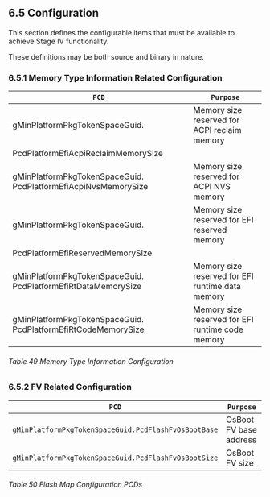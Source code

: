 <!--- @file
  6.5 Configuration

  Copyright (c) 2019, Intel Corporation. All rights reserved.<BR>

  Redistribution and use in source (original document form) and 'compiled'
  forms (converted to PDF, epub, HTML and other formats) with or without
  modification, are permitted provided that the following conditions are met:

  1) Redistributions of source code (original document form) must retain the
     above copyright notice, this list of conditions and the following
     disclaimer as the first lines of this file unmodified.

  2) Redistributions in compiled form (transformed to other DTDs, converted to
     PDF, epub, HTML and other formats) must reproduce the above copyright
     notice, this list of conditions and the following disclaimer in the
     documentation and/or other materials provided with the distribution.

  THIS DOCUMENTATION IS PROVIDED BY TIANOCORE PROJECT "AS IS" AND ANY EXPRESS OR
  IMPLIED WARRANTIES, INCLUDING, BUT NOT LIMITED TO, THE IMPLIED WARRANTIES OF
  MERCHANTABILITY AND FITNESS FOR A PARTICULAR PURPOSE ARE DISCLAIMED. IN NO
  EVENT SHALL TIANOCORE PROJECT  BE LIABLE FOR ANY DIRECT, INDIRECT, INCIDENTAL,
  SPECIAL, EXEMPLARY, OR CONSEQUENTIAL DAMAGES (INCLUDING, BUT NOT LIMITED TO,
  PROCUREMENT OF SUBSTITUTE GOODS OR SERVICES; LOSS OF USE, DATA, OR PROFITS;
  OR BUSINESS INTERRUPTION) HOWEVER CAUSED AND ON ANY THEORY OF LIABILITY,
  WHETHER IN CONTRACT, STRICT LIABILITY, OR TORT (INCLUDING NEGLIGENCE OR
  OTHERWISE) ARISING IN ANY WAY OUT OF THE USE OF THIS DOCUMENTATION, EVEN IF
  ADVISED OF THE POSSIBILITY OF SUCH DAMAGE.

-->

## 6.5 Configuration

This section defines the configurable items that must be available to achieve
Stage IV functionality.

These definitions may be both source and binary in nature.

### 6.5.1 Memory Type Information Related Configuration

| `PCD`                                                          | `Purpose`                                        |
| -------------------------------------------------------------- | ------------------------------------------------ |
| gMinPlatformPkgTokenSpaceGuid.                                 | Memory size reserved for ACPI reclaim memory     |
| PcdPlatformEfiAcpiReclaimMemorySize                            |                                                  |
| gMinPlatformPkgTokenSpaceGuid. PcdPlatformEfiAcpiNvsMemorySize | Memory size reserved for ACPI NVS memory         |
| gMinPlatformPkgTokenSpaceGuid.                                 | Memory size reserved for EFI reserved memory     |
| PcdPlatformEfiReservedMemorySize                               |                                                  |
| gMinPlatformPkgTokenSpaceGuid. PcdPlatformEfiRtDataMemorySize  | Memory size reserved for EFI runtime data memory |
| gMinPlatformPkgTokenSpaceGuid. PcdPlatformEfiRtCodeMemorySize  | Memory size reserved for EFI runtime code memory |

###### Table 49 Memory Type Information Configuration

### 6.5.2 FV Related Configuration

| `PCD`                                                | `Purpose`              |
| ---------------------------------------------------- | ---------------------- |
| `gMinPlatformPkgTokenSpaceGuid.PcdFlashFvOsBootBase` | OsBoot FV base address |
| `gMinPlatformPkgTokenSpaceGuid.PcdFlashFvOsBootSize` | OsBoot FV size         |

###### Table 50 Flash Map Configuration PCDs
